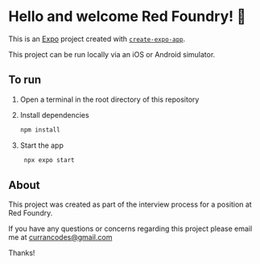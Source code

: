 # Hello and welcome Red Foundry! 👋

This is an [Expo](https://expo.dev) project created with [`create-expo-app`](https://www.npmjs.com/package/create-expo-app).

This project can be run locally via an iOS or Android simulator.

## To run

1. Open a terminal in the root directory of this repository

2. Install dependencies

   ```bash
   npm install
   ```

3. Start the app

   ```bash
    npx expo start
   ```

## About

This project was created as part of the interview process for a position at Red Foundry.

If you have any questions or concerns regarding this project please email me at currancodes@gmail.com

Thanks! 
